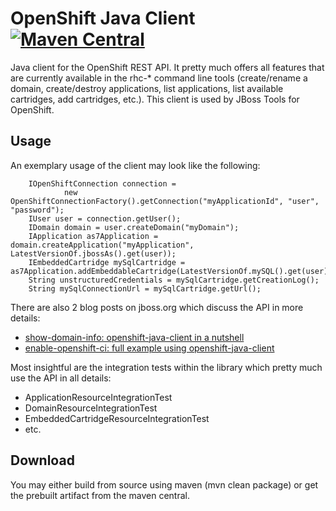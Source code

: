 OpenShift Java Client [![Maven Central](https://maven-badges.herokuapp.com/maven-central/com.openshift/openshift-java-client/badge.svg)](https://maven-badges.herokuapp.com/maven-central/com.openshift/openshift-java-client)
===========================

Java client for the OpenShift REST API.  It pretty much offers all features that are currently available in the rhc-* command line tools 
(create/rename a domain, create/destroy applications, list applications, list available cartridges, add cartridges, etc.). 
This client is used by JBoss Tools for OpenShift.

Usage
-----
An exemplary usage of the client may look like the following:

		IOpenShiftConnection connection = 
				new OpenShiftConnectionFactory().getConnection("myApplicationId", "user", "password");
		IUser user = connection.getUser();
		IDomain domain = user.createDomain("myDomain");
		IApplication as7Application = domain.createApplication("myApplication", LatestVersionOf.jbossAs().get(user));
		IEmbeddedCartridge mySqlCartridge = as7Application.addEmbeddableCartridge(LatestVersionOf.mySQL().get(user));
		String unstructuredCredentials = mySqlCartridge.getCreationLog();
		String mySqlConnectionUrl = mySqlCartridge.getUrl();

There are also 2 blog posts on jboss.org which discuss the API in more details:

* [show-domain-info: openshift-java-client in a nutshell](http://planet.jboss.org/post/show_domain_info_openshift_java_client_in_a_nutshell)
* [enable-openshift-ci: full example using openshift-java-client](https://community.jboss.org/wiki/Enable-openshift-ciFullExampleUsingOpenshift-java-client)

Most insightful are the integration tests within the library which pretty much use the API in all details:

* ApplicationResourceIntegrationTest
* DomainResourceIntegrationTest
* EmbeddedCartridgeResourceIntegrationTest
* etc. 

Download
--------
You may either build from source using maven (mvn clean package) or get the prebuilt artifact from the maven central.

